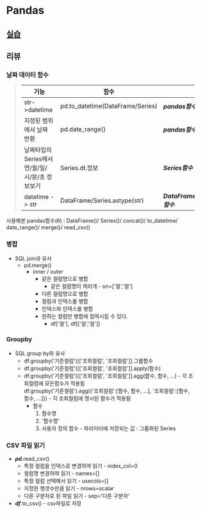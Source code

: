 # Pandas

## [실습](./)

## 리뷰

### 날짜 데이터 함수

>|기능|함수||
>|-|-|-|
>|str->datetime|pd.to_datetime(DataFrame/Series)|***pandas함수***|
>|지정된 범위에서 날짜 반환|pd.date_range()|***pandas함수***|
>|날짜타입의 Series에서 연/월/일/시/분/초 정보보기| Series.dt.정보|***Series함수***|
>|datetime -> str|DataFrame/Series.astype(str)|***DataFrame/Series 함수***|

사용해본 pandas함수(6) : 
DataFrame()/ Series()/ concat()/ to_datetime/ date_range()/ merge()/ read_csv()

### 병합
- SQL join과 유사
    - pd.merge()
        - inner / outer
            - 같은 컬럼명으로 병합
                - 같은 컬럼명이 여러개 - on=['컬','컬']
            - 다른 컬럼명으로 병합
            - 컬럼과 인덱스롤 병합
            - 인덱스와 인덱스를 병합
            - 원하는 컬럼만 병합에 참여시킬 수 있다.
                - df['컬'], df[['컬','컬']]

### Groupby
- SQL group by와 유사
    - df.groupby('기준컬럼')[['조회컬럼', '조회컬럼']].그룹함수
    - df.groupby('기준컬럼')[['조회컬럼', '조회컬럼']].apply(함수)    
    - df.groupby('기준컬럼')[['조회컬럼', '조회컬럼']].agg(함수, 함수, ...) - 각 조회컬럼에 모든함수가 적용됨     
    df.groupby('기준컬럼').agg({'조회컬럼':[함수, 함수, ...], '조회컬럼':[함수, 함수, ...]}) - 각 조회컬럼에 명시된 함수가 적용됨
        - 함수
            1. 함수명
            2. '함수명'
            3. 사용자 정의 함수 - 파라미터에 저장되는 값 : 그룹화된 Series
    
### CSV 파일 읽기
- ***pd***.read_csv()
    - 특정 컬럼을 인덱스로 변경하여 읽기 - index_col=0
    - 컬럼명 변경하여 읽기 - names=[]
    - 특정 컬럼 선택해서 읽기 - usecols=[]
    - 지정한 행갯수만큼 읽기 - nrows=scalar
    - 다른 구분자로 된 파일 읽기 - sep='다른 구분자'
- ***df***.to_csv() - csv파일로 저장




    